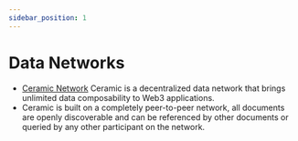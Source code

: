 ```yaml
---
sidebar_position: 1
---
```


# Data Networks

- [Ceramic Network](https://ceramic.network/) Ceramic is a decentralized data network that brings unlimited data composability to Web3 applications.
-  Ceramic is built on a completely peer-to-peer network, all documents are openly discoverable and can be referenced by other documents or queried by any other participant on the network.

